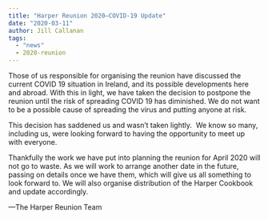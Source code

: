 ```yaml
---
title: "Harper Reunion 2020—COVID-19 Update"
date: "2020-03-11"
author: Jill Callanan
tags:
  - "news"
  - 2020-reunion
---
```


Those of us responsible for organising the reunion have discussed the current COVID 19 situation in Ireland, and its possible developments here and abroad. With this in light, we have taken the decision to postpone the reunion until the risk of spreading COVID 19 has diminished. We do not want to be a possible cause of spreading the virus and putting anyone at risk.

This decision has saddened us and wasn’t taken lightly.  We know so many, including us, were looking forward to having the opportunity to meet up with everyone.

Thankfully the work we have put into planning the reunion for April 2020 will not go to waste. As we will work to arrange another date in the future, passing on details once we have them, which will give us all something to look forward to. We will also organise distribution of the Harper Cookbook and update accordingly.

—The Harper Reunion Team
